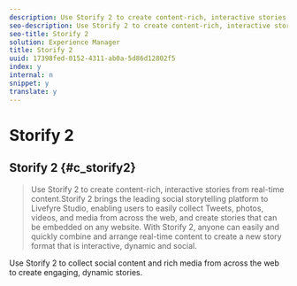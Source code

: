 ```yaml
---
description: Use Storify 2 to create content-rich, interactive stories from real-time content.
seo-description: Use Storify 2 to create content-rich, interactive stories from real-time content.
seo-title: Storify 2
solution: Experience Manager
title: Storify 2
uuid: 17398fed-0152-4311-ab0a-5d86d12802f5
index: y
internal: n
snippet: y
translate: y
---
```


# Storify 2

## Storify 2 {#c_storify2}
>Use Storify 2 to create content-rich, interactive stories from real-time content.Storify 2 brings the leading social storytelling platform to Livefyre Studio, enabling users to easily collect Tweets, photos, videos, and media from across the web, and create stories that can be embedded on any website. With Storify 2, anyone can easily and quickly combine and arrange real-time content to create a new story format that is interactive, dynamic and social.

Use Storify 2 to collect social content and rich media from across the web to create engaging, dynamic stories.
